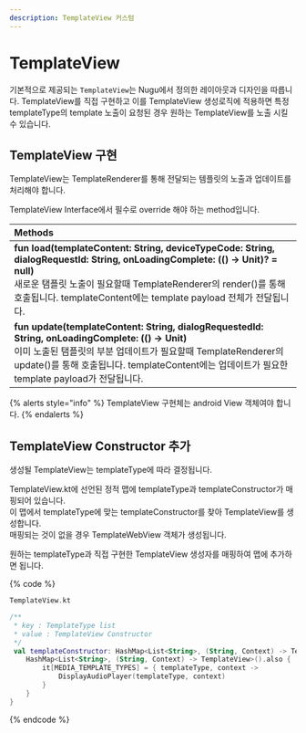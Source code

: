 ```yaml
---
description: TemplateView 커스텀
---
```


# TemplateView

기본적으로 제공되는 `TemplateView`는 Nugu에서 정의한 레이아웃과 디자인을 따릅니다. TemplateView를 직접 구현하고 이를 TemplateView 생성로직에 적용하면 특정 templateType의 template 노출이 요청된 경우 원하는 TemplateView를 노출 시킬 수 있습니다.

## TemplateView 구현

TemplateView는 TemplateRenderer를 통해 전달되는 템플릿의 노출과 업데이트를 처리해야 합니다.

TemplateView Interface에서 필수로 override 해야 하는 method입니다.

| Methods                                                                                                                                                                                                                                   |
|:------------------------------------------------------------------------------------------------------------------------------------------------------------------------------------------------------------------------------------------|
| **fun load(templateContent: String, deviceTypeCode: String, dialogRequestId: String, onLoadingComplete: (() -\> Unit)? = null)**<br/>새로운 탬플릿 노출이 필요할때 TemplateRenderer의 render()를 통해 호출됩니다. templateContent에는 template payload 전체가 전달됩니다. |
| **fun update(templateContent: String, dialogRequestedId: String, onLoadingComplete: (() -&gt; Unit)**<br/>이미 노출된 탬플릿의 부분 업데이트가 필요할때 TemplateRenderer의 update()를 통해 호출됩니다. templateContent에는 업데이트가 필요한 template payload가 전달됩니다.            |

{% alerts style="info" %}
TemplateView 구현체는 android View 객체여야 합니다.
{% endalerts %}

## TemplateView Constructor 추가

생성될 TemplateView는 templateType에 따라 결정됩니다.

TemplateView.kt에 선언된 정적 맵에 templateType과 templateConstructor가 매핑되어 있습니다.  
이 맵에서 templateType에 맞는 templateConstructor를 찾아 TemplateView를 생성합니다.  
매핑되는 것이 없을 경우 TemplateWebView 객체가 생성됩니다.

원하는 templateType과 직접 구현한 TemplateView 생성자를 매핑하여 맵에 추가하면 됩니다.

{% code %}
```kotlin
TemplateView.kt

/**
 * key : TemplateType list
 * value : TemplateView Constructor
 */
 val templateConstructor: HashMap<List<String>, (String, Context) -> TemplateView> by lazy {
    HashMap<List<String>, (String, Context) -> TemplateView>().also {
        it[MEDIA_TEMPLATE_TYPES] = { templateType, context ->
            DisplayAudioPlayer(templateType, context)
        }
    }
}
```
{% endcode %}

